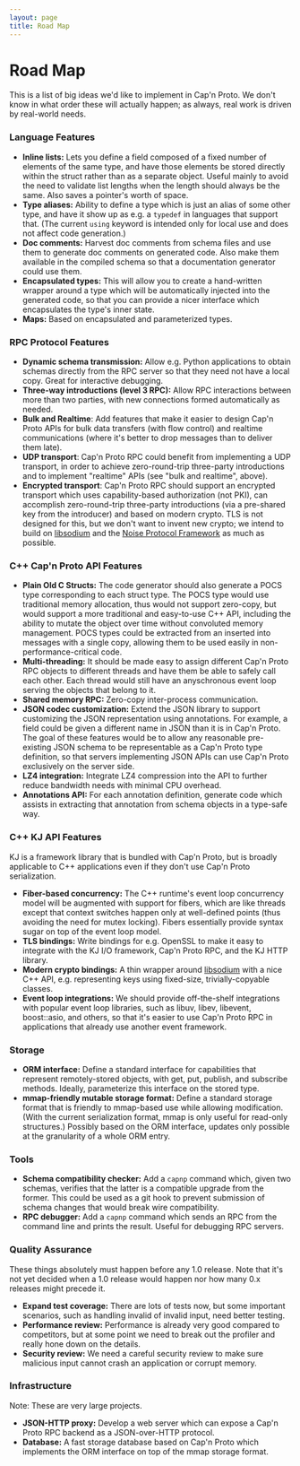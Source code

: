 ```yaml
---
layout: page
title: Road Map
---
```


# Road Map

This is a list of big ideas we'd like to implement in Cap'n Proto. We don't know in what order
these will actually happen; as always, real work is driven by real-world needs.

### Language Features

* **Inline lists:**  Lets you define a field composed of a fixed number of elements of the same
  type, and have those elements be stored directly within the struct rather than as a separate
  object.  Useful mainly to avoid the need to validate list lengths when the length should always
  be the same.  Also saves a pointer's worth of space.
* **Type aliases:**  Ability to define a type which is just an alias of some other type, and
  have it show up as e.g. a `typedef` in languages that support that.  (The current `using`
  keyword is intended only for local use and does not affect code generation.)
* **Doc comments:**  Harvest doc comments from schema files and use them to generate doc comments
  on generated code.  Also make them available in the compiled schema so that a documentation
  generator could use them.
* **Encapsulated types:**  This will allow you to create a hand-written wrapper around a
  type which will be automatically injected into the generated code, so that you can provide a
  nicer interface which encapsulates the type's inner state.
* **Maps:**  Based on encapsulated and parameterized types.

### RPC Protocol Features

* **Dynamic schema transmission:**  Allow e.g. Python applications to obtain schemas directly from
  the RPC server so that they need not have a local copy.  Great for interactive debugging.
* **Three-way introductions (level 3 RPC):**  Allow RPC interactions between more than two parties,
  with new connections formed automatically as needed.
* **Bulk and Realtime**: Add features that make it easier to design Cap'n Proto APIs for bulk
  data transfers (with flow control) and realtime communications (where it's better to drop
  messages than to deliver them late).
* **UDP transport**: Cap'n Proto RPC could benefit from implementing a UDP transport, in order
  to achieve zero-round-trip three-party introductions and to implement "realtime" APIs (see
  "bulk and realtime", above).
* **Encrypted transport**: Cap'n Proto RPC should support an encrypted transport which uses
  capability-based authorization (not PKI), can accomplish zero-round-trip three-party
  introductions (via a pre-shared key from the introducer) and based on modern crypto. TLS is
  not designed for this, but we don't want to invent new crypto; we intend to build on
  [libsodium](https://github.com/jedisct1/libsodium) and the
  [Noise Protocol Framework](http://noiseprotocol.org/) as much as possible.

### C++ Cap'n Proto API Features

* **Plain Old C Structs:** The code generator should also generate a POCS type corresponding
  to each struct type. The POCS type would use traditional memory allocation, thus would not
  support zero-copy, but would support a more traditional and easy-to-use C++ API, including
  the ability to mutate the object over time without convoluted memory management. POCS types
  could be extracted from an inserted into messages with a single copy, allowing them to be
  used easily in non-performance-critical code.
* **Multi-threading:**  It should be made easy to assign different Cap'n Proto RPC objects
  to different threads and have them be able to safely call each other. Each thread would still
  have an anyschronous event loop serving the objects that belong to it.
* **Shared memory RPC:**  Zero-copy inter-process communication.
* **JSON codec customization:**  Extend the JSON library to support customizing the JSON
  representation using annotations. For example, a field could be given a different name in
  JSON than it is in Cap'n Proto. The goal of these features would be to allow any reasonable
  pre-existing JSON schema to be representable as a Cap'n Proto type definition, so that
  servers implementing JSON APIs can use Cap'n Proto exclusively on the server side.
* **LZ4 integration:**  Integrate LZ4 compression into the API to further reduce bandwidth needs
  with minimal CPU overhead.
* **Annotations API:**  For each annotation definition, generate code which assists in extracting
  that annotation from schema objects in a type-safe way.

### C++ KJ API Features

KJ is a framework library that is bundled with Cap'n Proto, but is broadly applicable to C++
applications even if they don't use Cap'n Proto serialization.

* **Fiber-based concurrency:**  The C++ runtime's event loop concurrency model will be augmented
  with support for fibers, which are like threads except that context switches happen only at
  well-defined points (thus avoiding the need for mutex locking).  Fibers essentially provide
  syntax sugar on top of the event loop model.
* **TLS bindings:** Write bindings for e.g. OpenSSL to make it easy to integrate with the KJ
  I/O framework, Cap'n Proto RPC, and the KJ HTTP library.
* **Modern crypto bindings:** A thin wrapper around
  [libsodium](https://github.com/jedisct1/libsodium) with a nice C++ API, e.g. representing
  keys using fixed-size, trivially-copyable classes.
* **Event loop integrations:** We should provide off-the-shelf integrations with popular event
  loop libraries, such as libuv, libev, libevent, boost::asio, and others, so that it's easier
  to use Cap'n Proto RPC in applications that already use another event framework.

### Storage

* **ORM interface:**  Define a standard interface for capabilities that represent remotely-stored
  objects, with get, put, publish, and subscribe methods.  Ideally, parameterize this interface
  on the stored type.
* **mmap-friendly mutable storage format:**  Define a standard storage format that is friendly
  to mmap-based use while allowing modification.  (With the current serialization format, mmap
  is only useful for read-only structures.)  Possibly based on the ORM interface, updates only
  possible at the granularity of a whole ORM entry.

### Tools

* **Schema compatibility checker:**  Add a `capnp` command which, given two schemas, verifies
  that the latter is a compatible upgrade from the former.  This could be used as a git hook
  to prevent submission of schema changes that would break wire compatibility.
* **RPC debugger:**  Add a `capnp` command which sends an RPC from the command line and prints
  the result.  Useful for debugging RPC servers.

### Quality Assurance

These things absolutely must happen before any 1.0 release.  Note that it's not yet decided when
a 1.0 release would happen nor how many 0.x releases might precede it.

* **Expand test coverage:**  There are lots of tests now, but some important scenarios, such as
  handling invalid of invalid input, need better testing.
* **Performance review:**  Performance is already very good compared to competitors, but at some
  point we need to break out the profiler and really hone down on the details.
* **Security review:**  We need a careful security review to make sure malicious input cannot
  crash an application or corrupt memory.

### Infrastructure

Note:  These are very large projects.

* **JSON-HTTP proxy:**  Develop a web server which can expose a Cap'n Proto RPC backend as a
  JSON-over-HTTP protocol.
* **Database:**  A fast storage database based on Cap'n Proto which implements the ORM interface
  on top of the mmap storage format.
